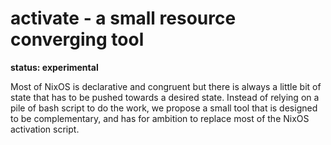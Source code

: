 # activate - a small resource converging tool

**status: experimental**

Most of NixOS is declarative and congruent but there is always a little bit of
state that has to be pushed towards a desired state. Instead of relying on a
pile of bash script to do the work, we propose a small tool that is designed
to be complementary, and has for ambition to replace most of the NixOS
activation script.

